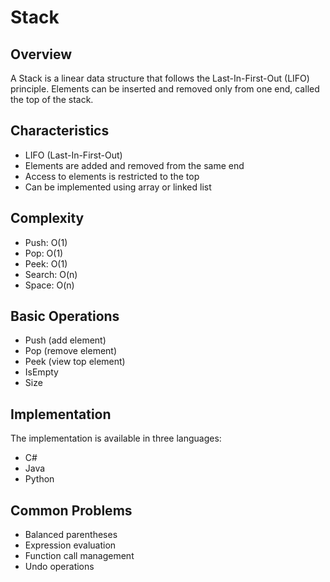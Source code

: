 # Stack

## Overview
A Stack is a linear data structure that follows the Last-In-First-Out (LIFO) principle. Elements can be inserted and removed only from one end, called the top of the stack.

## Characteristics
- LIFO (Last-In-First-Out)
- Elements are added and removed from the same end
- Access to elements is restricted to the top
- Can be implemented using array or linked list

## Complexity
- Push: O(1)
- Pop: O(1)
- Peek: O(1)
- Search: O(n)
- Space: O(n)

## Basic Operations
- Push (add element)
- Pop (remove element)
- Peek (view top element)
- IsEmpty
- Size

## Implementation
The implementation is available in three languages:
- C#
- Java
- Python

## Common Problems
- Balanced parentheses
- Expression evaluation
- Function call management
- Undo operations 